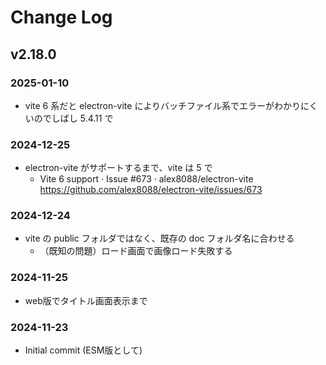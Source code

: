 # Change Log

## v2.18.0
### 2025-01-10
- vite 6 系だと electron-vite によりバッチファイル系でエラーがわかりにくいのでしばし 5.4.11 で
### 2024-12-25
- electron-vite がサポートするまで、vite は 5 で
	- Vite 6 support · Issue #673 · alex8088/electron-vite https://github.com/alex8088/electron-vite/issues/673
### 2024-12-24
- vite の public フォルダではなく、既存の doc フォルダ名に合わせる
	- （既知の問題）ロード画面で画像ロード失敗する
### 2024-11-25
- web版でタイトル画面表示まで
### 2024-11-23
- Initial commit (ESM版として)
